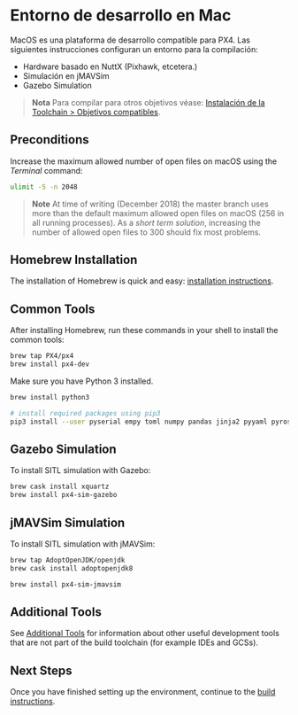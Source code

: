 # Entorno de desarrollo en Mac

MacOS es una plataforma de desarrollo compatible para PX4. Las siguientes instrucciones configuran un entorno para la compilación:

* Hardware basado en NuttX (Pixhawk, etcetera.)
* Simulación en jMAVSim
* Gazebo Simulation

> **Nota** Para compilar para otros objetivos véase: [Instalación de la Toolchain > Objetivos compatibles](../setup/dev_env.md#supported-targets).

## Preconditions

Increase the maximum allowed number of open files on macOS using the *Terminal* command:

```sh
ulimit -S -n 2048
```

> **Note** At time of writing (December 2018) the master branch uses more than the default maximum allowed open files on macOS (256 in all running processes). As a *short term solution*, increasing the number of allowed open files to 300 should fix most problems.

## Homebrew Installation

The installation of Homebrew is quick and easy: [installation instructions](https://brew.sh).

## Common Tools

After installing Homebrew, run these commands in your shell to install the common tools:

```sh
brew tap PX4/px4
brew install px4-dev
```

Make sure you have Python 3 installed.

```sh
brew install python3

# install required packages using pip3
pip3 install --user pyserial empy toml numpy pandas jinja2 pyyaml pyros-genmsg
```

## Gazebo Simulation

To install SITL simulation with Gazebo:

```sh
brew cask install xquartz
brew install px4-sim-gazebo
```

## jMAVSim Simulation

To install SITL simulation with jMAVSim:

```sh
brew tap AdoptOpenJDK/openjdk
brew cask install adoptopenjdk8
```

```sh
brew install px4-sim-jmavsim
```

## Additional Tools

See [Additional Tools](../setup/generic_dev_tools.md) for information about other useful development tools that are not part of the build toolchain (for example IDEs and GCSs).

## Next Steps

Once you have finished setting up the environment, continue to the [build instructions](../setup/building_px4.md).